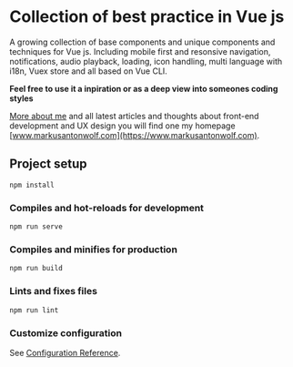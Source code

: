 # Collection of best practice in Vue js

A growing collection of base components and unique components and techniques for Vue js. Including mobile first and resonsive navigation, notifications, audio playback, loading, icon handling, multi language with i18n, Vuex store and all based on Vue CLI.

**Feel free to use it a inpiration or as a deep view into someones coding styles**

[More about me](https://www.markusantonwolf.com) and all latest articles and thoughts about front-end development and UX design you will find one my homepage [www.markusantonwolf.com](https://www.markusantonwolf.com).

## Project setup

```
npm install
```

### Compiles and hot-reloads for development

```
npm run serve
```

### Compiles and minifies for production

```
npm run build
```

### Lints and fixes files

```
npm run lint
```

### Customize configuration

See [Configuration Reference](https://cli.vuejs.org/config/).
